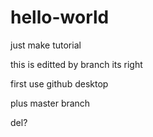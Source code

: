 # hello-world
just make tutorial

this is editted by branch
its right

first use github desktop 


plus master branch

del?